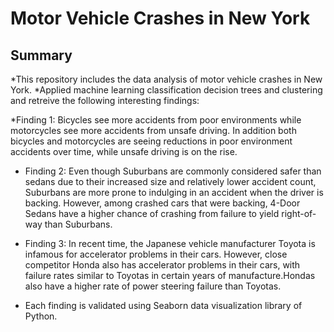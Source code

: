 # Motor Vehicle Crashes in New York
## Summary

*This repository includes the data analysis of motor vehicle crashes in New York. 
*Applied machine learning classification decision trees and clustering and retreive the following interesting findings: 

*Finding 1: Bicycles see more accidents from poor environments while motorcycles see more accidents from unsafe driving.
In addition both bicycles and motorcycles are seeing reductions in poor environment accidents over time, while unsafe driving is on the rise.

* Finding 2: Even though Suburbans are commonly considered safer than sedans due to their increased size and relatively lower accident count, Suburbans are more prone to indulging in an accident when the driver is backing.
However, among crashed cars that were backing, 4-Door Sedans have a higher chance of crashing from failure to yield right-of-way than Suburbans.

* Finding 3: In recent time, the Japanese vehicle manufacturer Toyota is infamous for accelerator problems in their cars.
However, close competitor Honda also has accelerator problems in their cars, with failure rates similar to Toyotas in certain years of manufacture.Hondas also have a higher rate of power steering failure than Toyotas.

* Each finding is validated using Seaborn data visualization library of Python. 
